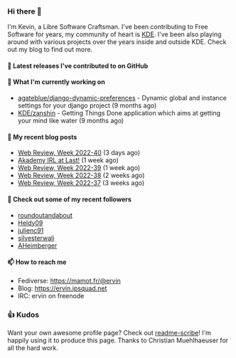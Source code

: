 ### Hi there 👋

I'm Kevin, a Libre Software Craftsman. I've been contributing to Free Software for years,
my community of heart is [KDE](https://kde.org). I've been also playing around with various
projects over the years inside and outside KDE. Check out my blog to find out more.

#### 🔭 Latest releases I've contributed to on GitHub


#### 🌱 What I'm currently working on

- [agateblue/django-dynamic-preferences](https://github.com/agateblue/django-dynamic-preferences) - Dynamic global and instance settings for your django project (9 months ago)
- [KDE/zanshin](https://github.com/KDE/zanshin) - Getting Things Done application which aims at getting your mind like water (9 months ago)

#### 📜 My recent blog posts

- [Web Review, Week 2022-40](https://ervin.ipsquad.net/blog/2022/10/07/web-review-week-2022-40/) (3 days ago)
- [Akademy IRL at Last!](https://ervin.ipsquad.net/blog/2022/09/30/akademy-irl-at-last/) (1 week ago)
- [Web Review, Week 2022-39](https://ervin.ipsquad.net/blog/2022/09/30/web-review-week-2022-39/) (1 week ago)
- [Web Review, Week 2022-38](https://ervin.ipsquad.net/blog/2022/09/23/web-review-week-2022-38/) (2 weeks ago)
- [Web Review, Week 2022-37](https://ervin.ipsquad.net/blog/2022/09/16/web-review-week-2022-37/) (3 weeks ago)

#### 👯 Check out some of my recent followers

- [roundoutandabout](https://github.com/roundoutandabout)
- [Heldy09](https://github.com/Heldy09)
- [julienc91](https://github.com/julienc91)
- [silvesterwali](https://github.com/silvesterwali)
- [AHeimberger](https://github.com/AHeimberger)

#### 📫 How to reach me

- Fediverse: https://mamot.fr/@ervin
- Blog: https://ervin.ipsquad.net
- IRC: ervin on freenode

### 👍 Kudos

Want your own awesome profile page? Check out [readme-scribe](https://github.com/muesli/readme-scribe)!
I'm happily using it to produce this page. Thanks to Christian Muehlhaeuser for all the hard work.

